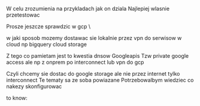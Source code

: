 

W celu zrozumienia na przykladach jak on dziala
Najlepiej wlasnie przetestowac


Prosze jeszcze sprawdzic w gcp \

w jaki sposob mozemy dostawac sie lokalnie przez vpn do serwisow w cloud np bigquery cloud storage

Z tego co pamietam jest to kwestia dnsow
Googleapis
Tzw private google access ale np z onprem po interconnect lub vpn do gcp

Czyli chcemy sie dostac do google storage ale nie przez internet tylko interconnect
Te tematy sa ze soba powiazane
Potrzebowalbym wiedziec co nakezy skonfigurowac


to know:

